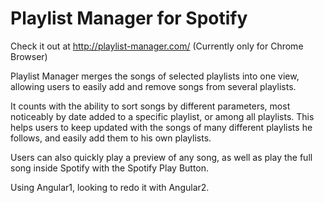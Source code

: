 # Playlist Manager for Spotify

Check it out at http://playlist-manager.com/ (Currently only for Chrome Browser)

Playlist Manager merges the songs of selected playlists into one view, allowing users to easily add and remove songs from several playlists.

It counts with the ability to sort songs by different parameters, most noticeably by date added to a specific playlist, or among all playlists. This helps users to keep updated with the songs of many different playlists he follows, and easily add them to his own playlists.

Users can also quickly play a preview of any song, as well as play the full song inside Spotify with the Spotify Play Button.

Using Angular1, looking to redo it with Angular2.

